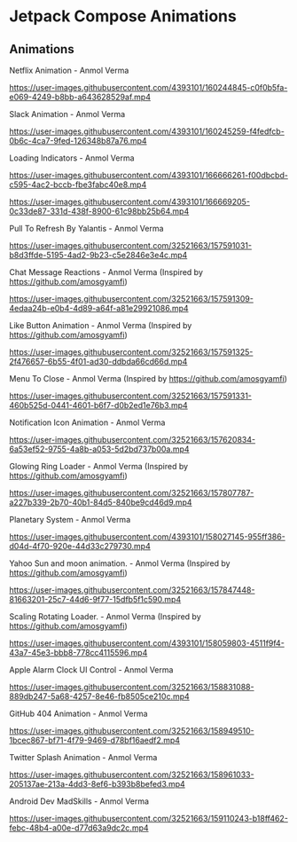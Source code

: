 # Jetpack Compose Animations

## Animations


Netflix Animation - Anmol Verma

https://user-images.githubusercontent.com/4393101/160244845-c0f0b5fa-e069-4249-b8bb-a643628529af.mp4

Slack Animation - Anmol Verma

https://user-images.githubusercontent.com/4393101/160245259-f4fedfcb-0b6c-4ca7-9fed-126348b87a76.mp4

Loading Indicators - Anmol Verma

https://user-images.githubusercontent.com/4393101/166666261-f00dbcbd-c595-4ac2-bccb-fbe3fabc40e8.mp4

https://user-images.githubusercontent.com/4393101/166669205-0c33de87-331d-438f-8900-61c98bb25b64.mp4



Pull To Refresh By Yalantis - Anmol Verma

https://user-images.githubusercontent.com/32521663/157591031-b8d3ffde-5195-4ad2-9b23-c5e2846e3e4c.mp4

Chat Message Reactions - Anmol Verma (Inspired by https://github.com/amosgyamfi)

https://user-images.githubusercontent.com/32521663/157591309-4edaa24b-e0b4-4d89-a64f-a81e29921086.mp4

Like Button Animation - Anmol Verma (Inspired by https://github.com/amosgyamfi)

https://user-images.githubusercontent.com/32521663/157591325-2f476657-6b55-4f01-ad30-ddbda66cd66d.mp4

Menu To Close - Anmol Verma (Inspired by https://github.com/amosgyamfi)

https://user-images.githubusercontent.com/32521663/157591331-460b525d-0441-4601-b6f7-d0b2ed1e76b3.mp4

Notification Icon Animation - Anmol Verma

https://user-images.githubusercontent.com/32521663/157620834-6a53ef52-9755-4a8b-a053-5d2bd737b00a.mp4

Glowing Ring Loader - Anmol Verma (Inspired by https://github.com/amosgyamfi)

https://user-images.githubusercontent.com/32521663/157807787-a227b339-2b70-40b1-84d5-840be9cd46d9.mp4

Planetary System - Anmol Verma 

https://user-images.githubusercontent.com/4393101/158027145-955ff386-d04d-4f70-920e-44d33c279730.mp4


Yahoo Sun and moon animation. - Anmol Verma (Inspired by https://github.com/amosgyamfi)

https://user-images.githubusercontent.com/32521663/157847448-81663201-25c7-44d6-9f77-15dfb5f1c590.mp4


Scaling Rotating Loader. - Anmol Verma (Inspired by https://github.com/amosgyamfi)

https://user-images.githubusercontent.com/4393101/158059803-4511f9f4-43a7-45e3-bbb8-778cc4115596.mp4

Apple Alarm Clock UI Control - Anmol Verma 

https://user-images.githubusercontent.com/32521663/158831088-889db247-5a68-4257-8e46-fb8505ce210c.mp4

GitHub 404 Animation - Anmol Verma 

https://user-images.githubusercontent.com/32521663/158949510-1bcec867-bf71-4f79-9469-d78bf16aedf2.mp4


Twitter Splash Animation - Anmol Verma

https://user-images.githubusercontent.com/32521663/158961033-205137ae-213a-4dd3-8ef6-b393b8befed3.mp4

Android Dev MadSkills - Anmol Verma

https://user-images.githubusercontent.com/32521663/159110243-b18ff462-febc-48b4-a00e-d77d63a9dc2c.mp4


